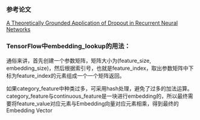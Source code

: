 ### 参考论文
[A Theoretically Grounded Application of Dropout in Recurrent Neural Networks](https://arxiv.org/pdf/1512.05287.pdf)

### TensorFlow中embedding_lookup的用法：
通俗来讲，首先创建一个参数矩阵，矩阵大小为(feature_size, embedding_size)，然后根据索引号，也就是feature_index，取出参数矩阵中下标为feature_index的元素组成一个一个矩阵返回。  

如果category_feature中种类过多，可采用hash处理，避免了过多的加法运算。  
category_feature与continuous_feature是一块进行embedding的，所以最终需要将feature_value对应元素与Embedding向量对应元素相乘，得到最终的Embedding Vector
